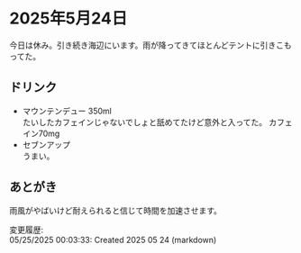 # 2025年5月24日

今日は休み。引き続き海辺にいます。雨が降ってきてほとんどテントに引きこもってた。

## ドリンク

- マウンテンデュー 350ml  
たいしたカフェインじゃないでしょと舐めてたけど意外と入ってた。
カフェイン70mg
- セブンアップ  
うまい。

## あとがき

雨風がやばいけど耐えられると信じて時間を加速させます。

変更履歴:  
05/25/2025 00:03:33: Created 2025 05 24 (markdown)  
